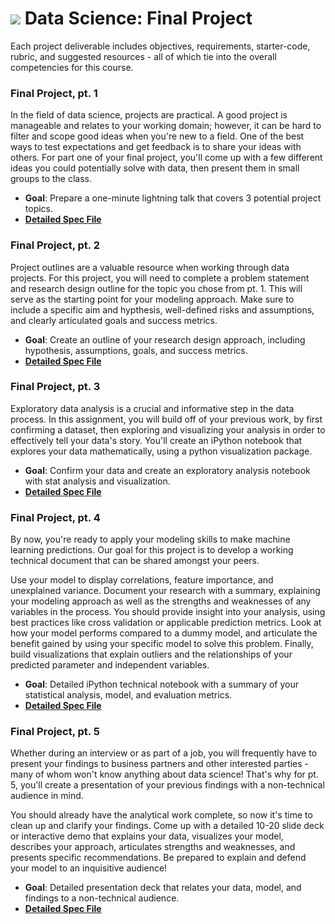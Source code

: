 # ![](https://ga-dash.s3.amazonaws.com/production/assets/logo-9f88ae6c9c3871690e33280fcf557f33.png) Data Science: Final Project

Each project deliverable includes objectives, requirements, starter-code, rubric, and suggested resources - all of which tie into the overall competencies for this course.

<!-- See the [feedback guidelines](../project-feedback.md) to read more about how we provide feedback to students. -->


### **Final Project, pt. 1**

In the field of data science, projects are practical. A good project is manageable and relates to your working domain; however, it can be hard to filter and scope good ideas when you're new to a field. One of the best ways to test expectations and get feedback is to share your ideas with others. For part one of your final project, you'll come up with a few different ideas you could potentially solve with data, then present them in small groups to the class.

- **Goal**: Prepare a one-minute lightning talk that covers 3 potential project topics.
- **[Detailed Spec File](./01-lightning-talk/README.md)**


### **Final Project, pt. 2**

Project outlines are a valuable resource when working through data projects. For this project, you will need to complete a problem statement and research design outline for the topic you chose from pt. 1. This will serve as the starting point for your modeling approach. Make sure to include a specific aim and hypthesis, well-defined risks and assumptions, and clearly articulated goals and success metrics.

- **Goal**: Create an outline of your research design approach, including hypothesis, assumptions, goals, and success metrics.
- **[Detailed Spec File](./02-experiment-writeup/README.md)**


### **Final Project, pt. 3**

Exploratory data analysis is a crucial and informative step in the data process. In this assignment, you will build off of your previous work, by first confirming a dataset, then exploring and visualizing your analysis in order to effectively tell your data's story. You'll create an iPython notebook that explores your data mathematically, using a python visualization package.

- **Goal**: Confirm your data and create an exploratory analysis notebook with stat analysis and visualization.
- **[Detailed Spec File](./03-exploratory-analysis/README.md)**


### **Final Project, pt. 4**

By now, you're ready to apply your modeling skills to make machine learning predictions. Our goal for this project is to develop a working technical document that can be shared amongst your peers.

Use your model to display correlations, feature importance, and unexplained variance. Document your research with a summary, explaining your modeling approach as well as the strengths and weaknesses of any variables in the process. You should provide insight into your analysis, using best practices like cross validation or applicable prediction metrics. Look at how your model performs compared to a dummy model, and articulate the benefit gained by using your specific model to solve this problem. Finally, build visualizations that explain outliers and the relationships of your predicted parameter and independent variables.

- **Goal**: Detailed iPython technical notebook with a summary of your statistical analysis, model, and evaluation metrics.
- **[Detailed Spec File](./04-notebook-rough-draft/README.md)**


### **Final Project, pt. 5**

Whether during an interview or as part of a job, you will frequently have to present your findings to business partners and other interested parties - many of whom won't know anything about data science! That's why for pt. 5, you'll create a presentation of your previous findings with a non-technical audience in mind.

You should already have the analytical work complete, so now it's time to clean up and clarify your findings. Come up with a detailed 10-20 slide deck or interactive demo that explains your data, visualizes your model, describes your approach, articulates strengths and weaknesses, and presents specific recommendations. Be prepared to explain and defend your model to an inquisitive audience!

- **Goal**: Detailed presentation deck that relates your data, model, and findings to a non-technical audience.
- **[Detailed Spec File](./05-presentation/README.md)**
